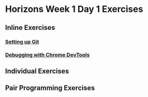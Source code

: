 # Horizons Week 1 Day 1 Exercises

## Inline Exercises

### [Setting up Git](git.md)

### [Debugging with Chrome DevTools](debug.md)

## Individual Exercises

## Pair Programming Exercises
